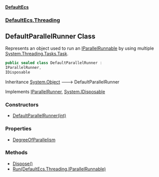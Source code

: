 #### [DefaultEcs](./index.md 'index')
### [DefaultEcs.Threading](./DefaultEcs-Threading.md 'DefaultEcs.Threading')
## DefaultParallelRunner Class
Represents an object used to run an [IParallelRunnable](./DefaultEcs-Threading-IParallelRunnable.md 'DefaultEcs.Threading.IParallelRunnable') by using multiple [System.Threading.Tasks.Task](https://docs.microsoft.com/en-us/dotnet/api/System.Threading.Tasks.Task 'System.Threading.Tasks.Task').  
```csharp
public sealed class DefaultParallelRunner :
IParallelRunner,
IDisposable
```
Inheritance [System.Object](https://docs.microsoft.com/en-us/dotnet/api/System.Object 'System.Object') &#129106; DefaultParallelRunner  

Implements [IParallelRunner](./DefaultEcs-Threading-IParallelRunner.md 'DefaultEcs.Threading.IParallelRunner'), [System.IDisposable](https://docs.microsoft.com/en-us/dotnet/api/System.IDisposable 'System.IDisposable')  
### Constructors
- [DefaultParallelRunner(int)](./DefaultEcs-Threading-DefaultParallelRunner-DefaultParallelRunner(int).md 'DefaultEcs.Threading.DefaultParallelRunner.DefaultParallelRunner(int)')
### Properties
- [DegreeOfParallelism](./DefaultEcs-Threading-DefaultParallelRunner-DegreeOfParallelism.md 'DefaultEcs.Threading.DefaultParallelRunner.DegreeOfParallelism')
### Methods
- [Dispose()](./DefaultEcs-Threading-DefaultParallelRunner-Dispose().md 'DefaultEcs.Threading.DefaultParallelRunner.Dispose()')
- [Run(DefaultEcs.Threading.IParallelRunnable)](./DefaultEcs-Threading-DefaultParallelRunner-Run(DefaultEcs-Threading-IParallelRunnable).md 'DefaultEcs.Threading.DefaultParallelRunner.Run(DefaultEcs.Threading.IParallelRunnable)')
